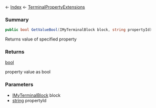 ← [Index](Api-Index) ← [TerminalPropertyExtensions](Sandbox.ModAPI.Interfaces.TerminalPropertyExtensions)

### Summary

```csharp
public bool GetValueBool(IMyTerminalBlock block, string propertyId)
```

Returns value of specified property

### Returns

[bool](System.Boolean)

property value as bool

### Parameters

* [IMyTerminalBlock](Sandbox.ModAPI.Ingame.IMyTerminalBlock) block
* [string](System.String) propertyId
